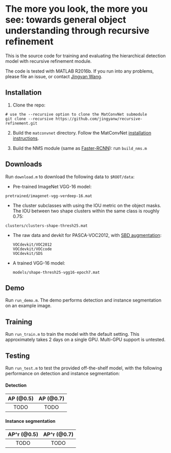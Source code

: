 # The more you look, the more you see: towards general object understanding through recursive refinement

This is the source code for training and evaluating the hierarchical detection model with recursive refinement module.

The code is tested with MATLAB R2016b. If you run into any problems, please file an issue, or contact [Jingyan Wang](mailto:jingyanw@cs.cmu.edu).
## Installation
1. Clone the repo:
```Shell
# use the --recursive option to clone the MatConvNet submodule
git clone --recursive https://github.com/jingyanw/recursive-refinement.git
```
2. Build the `matconvnet` directory. Follow the MatConvNet [installation instructions](http://www.vlfeat.org/matconvnet/install/).

3. Build the NMS module (same as [Faster-RCNN](https://github.com/ShaoqingRen/faster_rcnn/)): run `build_nms.m`


## Downloads
Run `download.m` to download the following data to `$ROOT/data`:

- Pre-trained ImageNet VGG-16 model:

 `pretrained/imagenet-vgg-verdeep-16.mat`

- The cluster subclasses with using the IOU metric on the object masks. The IOU between two shape clusters within the same class is roughly 0.75:

 `clusters/clusters-shape-thresh25.mat`

- The raw data and devkit for PASCA-VOC2012, with [SBD augmentation](http://home.bharathh.info/pubs/codes/SBD/download.html):

  ```
  VOCdevkit/VOC2012
  VOCdevkit/VOCcode
  VOCdevkit/SDS
  ```
- A trained VGG-16 model:

  `models/shape-thresh25-vgg16-epoch7.mat`

## Demo
Run `run_demo.m`. The demo performs detection and instance segmentation on an example image.

## Training
Run `run_train.m` to train the model with the default setting. This approximately takes 2 days on a single GPU. Multi-GPU support is untested.

## Testing
Run `run_test.m` to test the provided off-the-shelf model, with the following performance on detection and instance segmentation:

#### Detection
| AP (@0.5) | AP (@0.7) |
|:---:|:---:|
| TODO | TODO |

#### Instance segmentation
| AP^r (@0.5) | AP^r (@0.7) |
|:---:|:---:|
| TODO | TODO |
